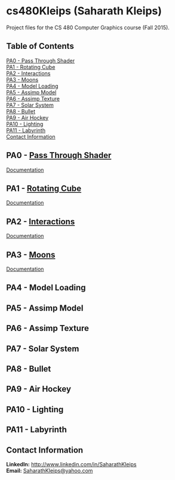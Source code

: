 # cs480Kleips (Saharath Kleips)
Project files for the CS 480 Computer Graphics course (Fall 2015).

## Table of Contents
[PA0 - Pass Through Shader](#pa0---pass-through-shader)  
[PA1 - Rotating Cube](#pa1---rotating-cube)  
[PA2 - Interactions](#pa2---interactions)  
[PA3 - Moons](#pa3---moons)  
[PA4 - Model Loading](#pa4---model-loading)  
[PA5 - Assimp Model](#pa5---assimp-model)  
[PA6 - Assimp Texture](#pa6---assimp-texture)  
[PA7 - Solar System](#pa7---solar-system)  
[PA8 - Bullet](#pa8---bullet)  
[PA9 - Air Hockey](#pa9---air-hockey)  
[PA10 - Lighting](#pa10---lighting)  
[PA11 - Labyrinth](#pa11---labyrinth)  
[Contact Information](#contact-information)  

## PA0 - [Pass Through Shader](PA0)
[Documentation](PA0/README.md)

## PA1 - [Rotating Cube](PA1)
[Documentation](PA1/README.md)

## PA2 - [Interactions](PA2)
[Documentation](PA2/README.md)

## PA3 - [Moons](PA3)
[Documentation](PA3/README.md)

## PA4 - Model Loading

## PA5 - Assimp Model

## PA6 - Assimp Texture

## PA7 - Solar System

## PA8 - Bullet

## PA9 - Air Hockey

## PA10 - Lighting

## PA11 - Labyrinth

## Contact Information
**LinkedIn:** http://www.linkedin.com/in/SaharathKleips  
**Email:** SaharathKleips@yahoo.com